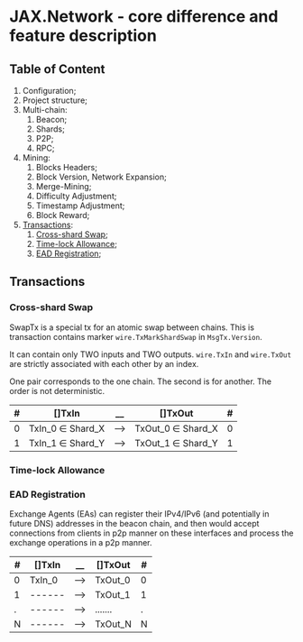 # JAX.Network - core difference and feature description

## Table of Content

1. Configuration;
2. Project structure;
3. Multi-chain:
    1. Beacon;
    2. Shards;
    3. P2P;
    4. RPC;
4. Mining:
    1. Blocks Headers;
    2. Block Version, Network Expansion;
    3. Merge-Mining;
    4. Difficulty Adjustment;
    5. Timestamp Adjustment;
    6. Block Reward;
4. [Transactions](#Transactions):
    1. [Cross-shard Swap](#cross-shard-swap);
    2. [Time-lock Allowance](#time-lock-allowance);
    3. [EAD Registration](#ead-registration);

## Transactions

### Cross-shard Swap

SwapTx is a special tx for an atomic swap between chains. This is transaction contains marker `wire.TxMarkShardSwap`
in `MsgTx.Version`.

It can contain only TWO inputs and TWO outputs.
`wire.TxIn` and `wire.TxOut` are strictly associated with each other by an index.

One pair corresponds to the one chain. The second is for another. The order is not deterministic.

| # | []TxIn | __ | []TxOut | # |
|---|--------|----|---------|---|
| 0 | TxIn_0 ∈ Shard_X | --> | TxOut_0 ∈ Shard_X | 0 |
| 1 | TxIn_1 ∈ Shard_Y | --> | TxOut_1 ∈ Shard_Y | 1 |

### Time-lock Allowance

### EAD Registration

Exchange Agents (EAs) can register their IPv4/IPv6 (and potentially in future DNS) addresses in the beacon chain, and
then would accept connections from clients in p2p manner on these interfaces and process the exchange operations in a p2p
manner.



| # | []TxIn | __ | []TxOut | # |
|---|--------|----|---------|---|
| 0 | TxIn_0 | --> | TxOut_0 | 0 |
| 1 | ------ | --> | TxOut_1 | 1 |
| . | ------ | --> | ....... | . |
| N | ------ | --> | TxOut_N | N |
